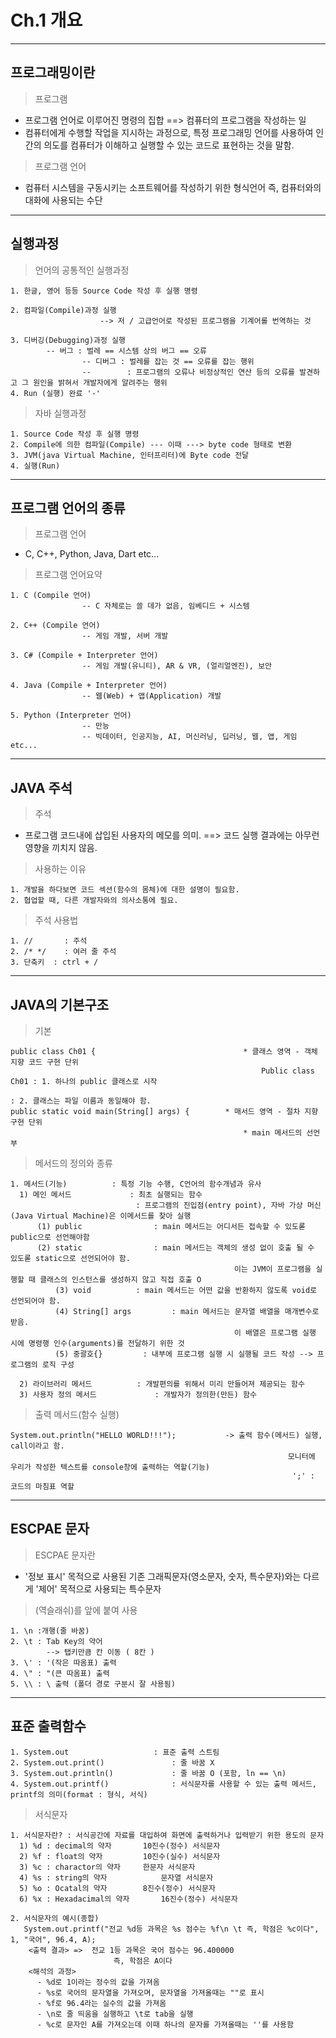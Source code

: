 # Ch.1 개요
---
프로그래밍이란
---
> 프로그램<br>
 - 프로그램 언어로 이루어진 명령의 집합
     ==> 컴퓨터의 프로그램을 작성하는 일
 - 컴퓨터에게 수행할 작업을 지시하는 과정으로, 특정 프로그래밍 언어를 사용하여 인간의 의도를 컴퓨터가 이해하고 실행할 수 있는 코드로 표현하는 것을 말함.

> 프로그램 언어<br>
  - 컴퓨터 시스템을 구동시키는 소프트웨어를 작성하기 위한 형식언어
     즉, 컴퓨터와의 대화에 사용되는 수단
---
실행과정
---
> 언어의 공통적인 실행과정<br>
```
1. 한글, 영어 등등 Source Code 작성 후 실행 명령

2. 컴파일(Compile)과정 실행
					--> 저 / 고급언어로 작성된 프로그램을 기계어롤 번역하는 것

3. 디버깅(Debugging)과정 실행
        -- 버그 : 벌레 == 시스템 상의 버그 == 오류
				-- 디버그 : 벌레를 잡는 것 == 오류를 잡는 행위
				--        : 프로그램의 오류나 비정상적인 연산 등의 오류를 발견하고 그 원인을 밝혀서 개발자에게 알려주는 행위
4. Run (실행) 완료 '-'
```
> 자바 실행과정<br>
```
1. Source Code 작성 후 실행 명령
2. Compile에 의한 컴파일(Compile) --- 이때 ---> byte code 형태로 변환
3. JVM(java Virtual Machine, 인터프리터)에 Byte code 전달
4. 실행(Run)
```
---
프로그램 언어의 종류
---
> 프로그램 언어<br>
 - C, C++, Python, Java, Dart etc...

> 프로그램 언어요약<br>
```
1. C (Compile 언어)
				-- C 자체로는 쓸 데가 없음, 임베디드 + 시스템

2. C++ (Compile 언어)
				-- 게임 개발, 서버 개발

3. C# (Compile + Interpreter 언어)
				-- 게임 개발(유니티), AR & VR, (얼리얼엔진), 보안

4. Java (Compile + Interpreter 언어)
 				-- 웹(Web) + 앱(Application) 개발

5. Python (Interpreter 언어)
				-- 만능
				-- 빅데이터, 인공지능, AI, 머신러닝, 딥러닝, 웹, 앱, 게임 etc...
```
---
JAVA 주석
---
> 주석<br>
 - 프로그램 코드내에 삽입된 사용자의 메모를 의미.
    ==> 코드 실행 결과에는 아무런 영향을 끼치지 않음.
> 사용하는 이유<br>
```
1. 개발을 하다보면 코드 섹션(함수의 몸체)에 대한 설명이 필요함.
2. 협업할 때, 다른 개발자와의 의사소통에 필요.
```
> 주석 사용법<br>
```
1. // 		: 주석
2. /* */	: 여러 줄 주석
3. 단축키 	: ctrl + /
```
---
JAVA의 기본구조
---
> 기본<br>
```
public class Ch01 {                                 * 클래스 영역 - 객체 지향 코드 구현 단위
                                                        Public class Ch01 : 1. 하나의 public 클래스로 시작
                                                                          : 2. 클래스는 파일 이름과 동일해야 함.
public static void main(String[] args) {	    * 매서드 영역 - 절차 지향 구현 단위
                                                    * main 메서드의 선언부
```
> 메서드의 정의와 종류<br>
```
1. 메서드(기능) 			: 특정 기능 수행, C언어의 함수개념과 유사
  1) 메인 메서드				: 최초 실행되는 함수
              				: 프로그램의 진입점(entry point), 자바 가상 머신(Java Virtual Machine)은 이메서드를 찾아 실행
      (1) public 				: main 메서드는 어디서든 접속할 수 있도롣 public으로 선언해야함
      (2) static				: main 메서드는 객체의 생성 없이 호출 될 수 있도롣 static으로 선언되어야 함.
                                                  이는 JVM이 프로그램을 실행할 때 클래스의 인스턴스를 생성하지 않고 직접 호출 O 
		  (3) void			: main 메서드는 어떤 값을 반환하지 않도록 void로 선언되어야 함.
		  (4) String[] args	        : main 메서드는 문자열 배열을 매개변수로 받음.
                                                  이 배열은 프로그램 실행 시에 명령행 인수(arguments)를 전달하기 위한 것
		  (5) 중괄호{}			: 내부에 프로그램 실행 시 실행될 코드 작성 --> 프로그램의 로직 구성

  2) 라이브러리 메서드			: 개발편의를 위해서 미리 만들어져 제공되는 함수
  3) 사용자 정의 메서드		        : 개발자가 정의한(만든) 함수
```
> 출력 메서드(함수 실행)<br>
```
System.out.println("HELLO WORLD!!!"); 			-> 출력 함수(메서드) 실행, call이라고 함.
                                                              모니터에 우리가 작성한 텍스트를 console창에 출력하는 역할(기능) 
                                                               ';' : 코드의 마침표 역할
```
---
ESCPAE 문자
---
> ESCPAE 문자란<br>
 - '정보 표시' 목적으로 사용된 기존 그래픽문자(영소문자, 숫자, 특수문자)와는 다르게 '제어' 목적으로 사용되는 특수문자
> \(역슬래쉬)를 앞에 붙여 사용
```
1. \n :개행(줄 바꿈)
2. \t : Tab Key의 약어
        --> 탭키만큼 칸 이동 ( 8칸 )
3. \' : '(작은 따옴표) 출력
4. \" : "(큰 따옴표) 출력
5. \\ : \ 출력 (폴더 경로 구분시 잘 사용됨)
```
---
표준 출력함수
---
```
1. System.out 					: 표준 출력 스트림
2. System.out.print()				: 줄 바꿈 X
3. System.out.println()				: 줄 바꿈 O (포함, ln == \n)
4. System.out.printf()				: 서식문자를 사용할 수 있는 출력 메서드, printf의 의미(format : 형식, 서식)
```
> 서식문자<br>
```
1. 서식문자란? : 서식공간에 자료를 대입하여 화면에 출력하거나 입력받기 위한 용도의 문자
  1) %d : decimal의 약자		10진수(정수) 서식문자
  2) %f : float의 약자			10진수(실수) 서식문자
  3) %c : charactor의 약자		한문자 서식문자
  4) %s : string의 약자			문자열 서식문자
  5) %o : Ocatal의 약자 		8진수(정수) 서식문자
  6) %x : Hexadacimal의 약자		16진수(정수) 서식문자

2. 서식문자의 예시(종합)
   System.out.printf("전교 %d등 과목은 %s 점수는 %f\n \t 즉, 학점은 %c이다", 1, "국어", 96.4, A);
    <출력 결과> =>  전교 1등 과목은 국어 점수는 96.400000
 	                   즉, 학점은 A이다
    <해석의 과정>
      - %d로 1이라는 정수의 값을 가져옴
      - %s로 국어의 문자열을 가져오며, 문자열을 가져올때는 ""로 표시
      - %f로 96.4라는 실수의 값을 가져옴
      - \n로 줄 띄움을 실행하고 \t로 tab을 실행
      - %c로 문자인 A를 가져오는데 이때 하나의 문자를 가져올때는 ''를 사용함
```
    
  




